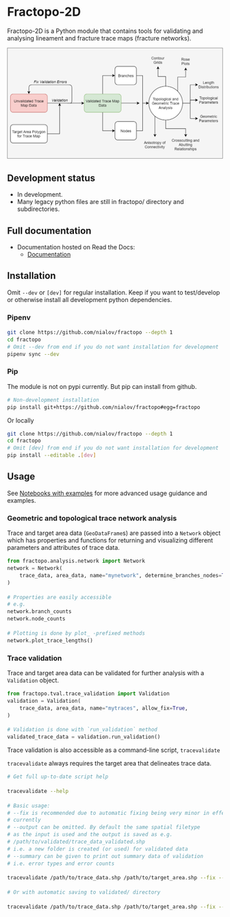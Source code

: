 # Fractopo-2D

Fractopo-2D is a Python module that contains tools for validating and analysing
lineament and fracture trace maps (fracture networks).

![Overview of fractopo-2D](docs_src/imgs/fractopo_2d_diagram.png)

## Development status

* In development.
* Many legacy python files are still in fractopo/ directory and subdirectories.

## Full documentation

* Documentation hosted on Read the Docs:
  * [Documentation](https://fractopo.readthedocs.io/en/latest/index.html)

## Installation

Omit `--dev` or `[dev]` for regular installation. Keep if you want to test/develop
or otherwise install all development python dependencies.

### Pipenv

~~~bash
git clone https://github.com/nialov/fractopo --depth 1
cd fractopo
# Omit --dev from end if you do not want installation for development
pipenv sync --dev
~~~

### Pip

The module is not on pypi currently. But pip can install from github.

~~~bash
# Non-development installation
pip install git+https://github.com/nialov/fractopo#egg=fractopo
~~~

Or locally

~~~bash
git clone https://github.com/nialov/fractopo --depth 1
cd fractopo
# Omit [dev] from end if you do not want installation for development
pip install --editable .[dev]
~~~

## Usage

See [Notebooks with examples](https://tinyurl.com/yb4tj47e) for more advanced
usage guidance and examples.

### Geometric and topological trace network analysis

Trace and target area data (`GeoDataFrame`s) are passed into a `Network` object
which has properties and functions for returning and visualizing different
parameters and attributes of trace data.

~~~python
from fractopo.analysis.network import Network
network = Network(
    trace_data, area_data, name="mynetwork", determine_branches_nodes=True,
)

# Properties are easily accessible
# e.g.
network.branch_counts
network.node_counts

# Plotting is done by plot_ -prefixed methods
network.plot_trace_lengths()

~~~

### Trace validation

Trace and target area data can be validated for further analysis
with a `Validation` object.

~~~python
from fractopo.tval.trace_validation import Validation
validation = Validation(
    trace_data, area_data, name="mytraces", allow_fix=True,
)

# Validation is done with `run_validation` method
validated_trace_data = validation.run_validation()
~~~

Trace validation is also accessible as a command-line script, `tracevalidate`

`tracevalidate` always requires the target area that delineates trace data.

~~~bash
# Get full up-to-date script help

tracevalidate --help

# Basic usage:
# --fix is recommended due to automatic fixing being very minor in effect
# currently
# --output can be omitted. By default the same spatial filetype
# as the input is used and the output is saved as e.g.
# /path/to/validated/trace_data_validated.shp
# i.e. a new folder is created (or used) for validated data
# --summary can be given to print out summary data of validation
# i.e. error types and error counts

tracevalidate /path/to/trace_data.shp /path/to/target_area.shp --fix --output /path/to/output_data.shp

# Or with automatic saving to validated/ directory

tracevalidate /path/to/trace_data.shp /path/to/target_area.shp --fix --summary
~~~
